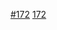 [#172](https://github.com/nbbrd/sdmx-dl/issues/172)
[172](https://github.com/nbbrd/sdmx-dl/issues/172)
